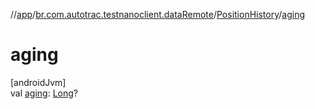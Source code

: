 //[app](../../../index.md)/[br.com.autotrac.testnanoclient.dataRemote](../index.md)/[PositionHistory](index.md)/[aging](aging.md)

# aging

[androidJvm]\
val [aging](aging.md): [Long](https://kotlinlang.org/api/latest/jvm/stdlib/kotlin/-long/index.html)?
